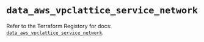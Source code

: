 # `data_aws_vpclattice_service_network`

Refer to the Terraform Registory for docs: [`data_aws_vpclattice_service_network`](https://registry.terraform.io/providers/hashicorp/aws/5.7.0/docs/data-sources/vpclattice_service_network).
